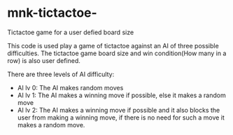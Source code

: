 # mnk-tictactoe-
Tictactoe game for a user defied board size

This code is used play a game of tictactoe against an AI of three possible difficulties. The tictactoe game board size and win condition(How many in a row) is also user defined. 

There are three levels of AI difficulty:
- AI lv 0: The AI makes random moves
- AI lv 1: The AI makes a winning move if possible, else it makes a random move
- AI lv 2: The AI makes a winning move if possible and it also blocks the user from making a winning move, if there is no need for such a move it makes a random move.

